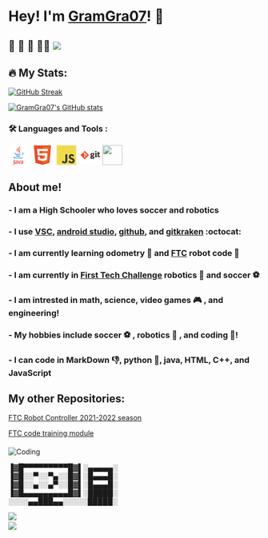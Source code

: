 # Hey! I'm [GramGra07][prof]! :wave:

## :see_no_evil: :hear_no_evil: :speak_no_evil: :man_technologist: <img src="https://media.giphy.com/media/WUlplcMpOCEmTGBtBW/giphy.gif" width="50"><img src="https://komarev.com/ghpvc/?username=your-github-GramGra07&style=flat-square&color=blue" alt=""/>

## :fire: My Stats:

[![GitHub Streak](http://github-readme-streak-stats.herokuapp.com?user=GramGra07&theme=dark&background=000000)](https://git.io/streak-stats)

[![GramGra07's GitHub stats](https://github-readme-stats.vercel.app/api?username=GramGra07&theme=dracula)](https://github.com/anuraghazra/github-readme-stats)

### :hammer_and_wrench: Languages and Tools :

<div>
  <img src="https://github.com/devicons/devicon/blob/master/icons/java/java-original-wordmark.svg" title="Java" alt="Java" width="40" height="40"/>&nbsp;
  <img src="https://github.com/devicons/devicon/blob/master/icons/html5/html5-original.svg" title="HTML5" alt="HTML" width="40" height="40"/>&nbsp;
  <img src="https://github.com/devicons/devicon/blob/master/icons/javascript/javascript-original.svg" title="JavaScript" alt="JavaScript" width="40" height="40"/>&nbsp;
  <img src="https://github.com/devicons/devicon/blob/master/icons/git/git-original-wordmark.svg" title="Git" **alt="Git" width="40" height="40"/>
  <img src ="https://user-images.githubusercontent.com/101433010/184673609-9d04876d-aabf-48fb-8152-34b14045a306.png" width="40" height="40")

</div>

## About me!

### - I am a High Schooler who loves soccer and robotics

### - I use [VSC][vsca], [android studio][as], [github][githuba], and [gitkraken][gitkrakena] :octocat:

### - I am currently learning odometry :thought_balloon: and [FTC][ftc] robot code :nut_and_bolt:

### - I am currently in [First Tech Challenge][ftc] robotics :nut_and_bolt: and soccer :soccer:

### - I am intrested in math, science, video games :video_game: , and engineering!

### - My hobbies include soccer :soccer: , robotics :nut_and_bolt: , and coding :metal:!

### - I can code in MarkDown :-1:, python :snake:, java, HTML, C++, and JavaScript

## My other Repositories:
[FTC Robot Controller 2021-2022 season][rc2021-22]

[FTC code training module][train]
     
<img align="middle" alt="Coding" width="400" height="200"
     src="https://res.cloudinary.com/practicaldev/image/fetch/s--sNXjzc6P--/c_limit%2Cf_auto%2Cfl_progressive%2Cq_66%2Cw_880/https://media1.tenor.com/images/0c34272909ee2a4db5606a014082312b/tenor.gif%3Fitemid%3D15828752">

▐▓█▀▀▀▀▀▀▀▀▀█▓▌░▄▄▄▄▄░                                        
▐▓█░░▀░░▀▄░░█▓▌░█▄▄▄█░                                        
▐▓█░░▄░░▄▀░░█▓▌░█▄▄▄█░                                        
▐▓█▄▄▄▄▄▄▄▄▄█▓▌░█████░                                        
░░░░▄▄███▄▄░░░░░█████░

<div id="header" align="left">
  <img src="https://media.giphy.com/media/M9gbBd9nbDrOTu1Mqx/giphy.gif" width="300"/>
</div>
<div id="header" align="left">
  <img src="https://media.giphy.com/media/RtdRhc7TxBxB0YAsK6/giphy.gif"
width="200"/>
</div>

[prof]: https://github.com/GramGra07
[gitkrakena]:https://www.gitkraken.com/
[vsca]: https://code.visualstudio.com/
[as]: https://developer.android.com/studio
[githuba]: https://github.com/
[ftc]: https://www.firstinspires.org/robotics/ftc
[rc2021-22]: https://github.com/GramGra07/FtcRobotController-10448-2021
[train]: https://github.com/GramGra07/WHS-FTC-GramGra07-Code_Training_Mod
